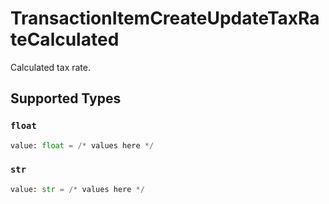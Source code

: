 # TransactionItemCreateUpdateTaxRateCalculated

Calculated tax rate.


## Supported Types

### `float`

```python
value: float = /* values here */
```

### `str`

```python
value: str = /* values here */
```

